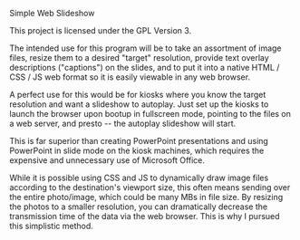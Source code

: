 Simple Web Slideshow

This project is licensed under the GPL Version 3.

The intended use for this program will be to take an
assortment of image files, resize them to a desired
"target" resolution, provide text overlay descriptions 
("captions") on the slides, and to put it into a native
HTML / CSS / JS web format so it is easily viewable in
any web browser.

A perfect use for this would be for kiosks where you know
the target resolution and want a slideshow to autoplay.
Just set up the kiosks to launch the browser upon bootup 
in fullscreen mode, pointing to the files on a web server,
and presto -- the autoplay slideshow will start.

This is far superior than creating PowerPoint presentations 
and using PowerPoint in slide mode on the kiosk machines, 
which requires the expensive and unnecessary use of 
Microsoft Office.

While it is possible using CSS and JS to dynamically draw 
image files according to the destination's viewport size,
this often means sending over the entire photo/image, which
could be many MBs in file size.  By resizing the photos to a
smaller resolution, you can dramatically decrease the
transmission time of the data via the web browser.  This is
why I pursued this simplistic method.
